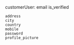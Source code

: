 customerUser:
    email
    is_verified

    address
    city
    country
    mobile
    password
    profile_picture
    
   
    